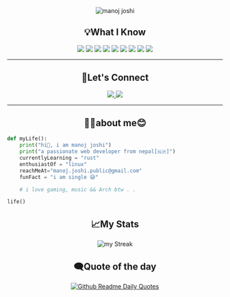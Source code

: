 <div align=center>
<img src="name.svg" alt="manoj joshi">
</div>

## <div align=center>💡What I Know</div>

<div align=center>
 <img src="https://img.shields.io/badge/HTML-7cebf5?&style=for-the-badge&logo=HTML5&logoColor=black">
 <img src="https://img.shields.io/badge/CSS-7cebf5?&style=for-the-badge&logo=CSS3&logoColor=black">
 <img src="https://img.shields.io/badge/Js-7cebf5?&style=for-the-badge&logo=javascript&logoColor=black">
 <img src="https://img.shields.io/badge/Python-7cebf5?&style=for-the-badge&logo=python&logoColor=black">
 <img src="https://img.shields.io/badge/rust-7cebf5?&style=for-the-badge&logo=rust&logoColor=black">
 <img src="https://img.shields.io/badge/c-7cebf5?&style=for-the-badge&logo=c&logoColor=black">
 <img src="https://img.shields.io/badge/c++-7cebf5?&style=for-the-badge&logo=cplusplus&logoColor=black">
 <img src="https://img.shields.io/badge/react-7cebf5?&style=for-the-badge&logo=react&logoColor=black">
 <!-- <img src="https://img.shields.io/badge/django-7cebf5?&style=for-the-badge&logo=django&logoColor=black">  -->
 <img src="https://img.shields.io/badge/mysql-7cebf5?&style=for-the-badge&logo=mysql&logoColor=black">
 <!-- <img src="https://img.shields.io/badge/mongodb-7cebf5?&style=for-the-badge&logo=mongodb&logoColor=black">  -->
</div>
<hr>

## <div align=center>🤝Let's Connect</div>

<div align=center>
  <a href="https://www.linkedin.com/in/manoj-joshi-6b7662166/">
 <img src="https://img.shields.io/badge/linkedin-0965c1?&style=for-the-badge&logo=linkedin&logoColor=white">
 </a>
 <a href="mailto:manoj.joshi.public@gmail.com">
 <img src="https://img.shields.io/badge/send mail-31a752?&style=for-the-badge&logo=gmail&logoColor=white">
 </a>
</div>
<hr>

## <div align=center>🧑‍💻about me😊</div>

```python
def myLife():
    print("hi👋, i am manoj joshi")
    print("a passionate web developer from nepal[🇳🇵]")
    currentlyLearning = "rust"
    enthusiastOf = "linux"
    reachMeAt="manoj.joshi.public@gmail.com"
    funFact = "i am single 😅"

    # i love gaming, music && Arch btw . .

life()
```
## <div align=center>📈My Stats</div>

<div align=center>

![my Streak](https://github-readme-streak-stats.herokuapp.com/?user=manoj-here&theme=tokyonight&hide_border=true)

</div>

## <div align=center>🗨️Quote of the day</div>

<div align=center>

[![Github Readme Daily Quotes](https://readme-daily-quotes.vercel.app/api?theme=tokyonight&category=programming&border_width=0)](https://github.com/cheehwatang/github-readme-daily-quotes)

</div>
